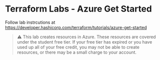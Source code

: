 # Terraform Labs - Azure Get Started

Follow lab instrcutions at https://developer.hashicorp.com/terraform/tutorials/azure-get-started

> :warning: This lab creates resources in Azure. These resources are covered under the student free tier. If your free tier has expired or you have used up all of your free credit, you may not be able to create resources, or there may be a small charge to your account.
